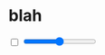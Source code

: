 # blah

<input type="checkbox" :checked="state.toggle" readonly>
<input type="range" min="0" max="10" :value="state.range" step="0.0001" @input="updateRange">

<div :style="ballStyles"></div>

<script>
import { fromEvent, Observable, from, pipe } from 'rxjs'
import { tap, map, mergeWith } from 'rxjs/operators'
import { createPlayer } from '../lib/player-ui'

// const { pipe, pipeFromArray, map, from, Observable } = InTween

export default {
  name: 'Test',
  data: () => ({
    state: {}
  }),
  mounted(){
    const tween = new InTween.Tween({
      x: 300,
      y: 300,
      range: 0,
      toggle: false
    })
    .to({
      x: 500,
      range: 1,
      toggle: true
    }, '3s', { easing: 'quadInOut' })
    .to('4s', {
      x: 300,
      range: 4
    }, { easing: InTween.Easing.makeElasticOut(0.7, 0.5) })

    const meddle = this.meddle = new InTween.Meddle(tween, { easing: 'quadInOut' })

    const player = new InTween.Player(tween.duration)

    const subscription = player.pipe(
      InTween.spreadAssign(
        tween
        , pipe(
          meddle
          // , tap(console.log)
        )
      )
    ).subscribe(state => {
      this.state = state
    }, console.error)

    const sub = fromEvent(window, 'click').pipe(
      map(e => ({ x: e.pageX, y: e.pageY }))
      , InTween.Smoothen({
        duration: 1000,
        easing: 'quintInOut'
      }, () => this.state)
    ).subscribe((state) => {
      // console.log(state)
      meddle.set(state)
    })

    this.$on('hook:beforeDestroy', () => {
      sub.unsubscribe()
      subscription.unsubscribe()
      player.destroy()
    })

    // for more information about creating a "player", see the player tutorial
    createPlayer( this.$el, player )
  }
  , computed: {
    ballStyles(){
      const { x, y } = this.state
      return {
        position: 'absolute',
        top: '0',
        left: '0',
        background: 'tomato',
        width: '30px',
        height: '30px',
        borderRadius: '50%',
        zIndex: 100,
        transform: `translate(${x}px, ${y}px)`
      }
    }
  }
  , methods: {
    updateRange(e){
      this.meddle.set({ range: e.target.value })
    }
  }
}

</script>
